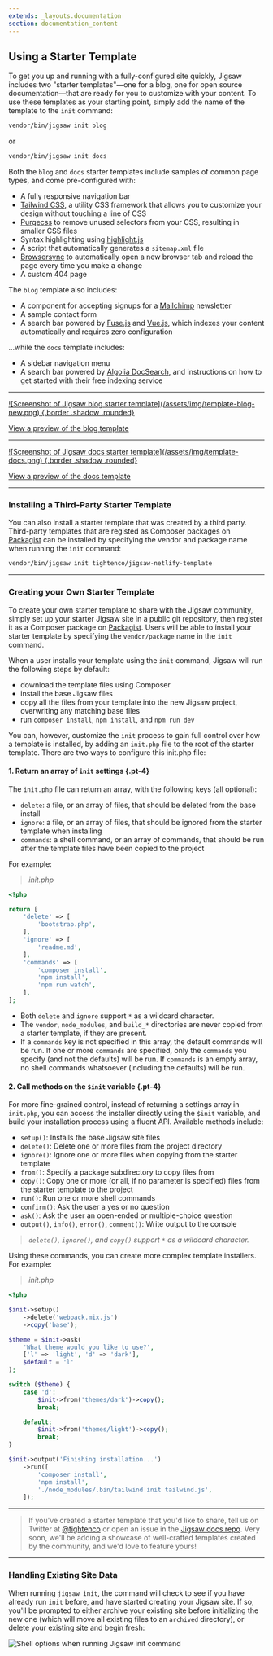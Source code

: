 ```yaml
---
extends: _layouts.documentation
section: documentation_content
---
```


## Using a Starter Template

To get you up and running with a fully-configured site quickly, Jigsaw includes two "starter templates"—one for a blog, one for open source documentation—that are ready for you to customize with your content. To use these templates as your starting point, simply add the name of the template to the `init` command:

```bash
vendor/bin/jigsaw init blog
```

or

```bash
vendor/bin/jigsaw init docs
```

Both the `blog` and `docs` starter templates include samples of common page types, and come pre-configured with:

- A fully responsive navigation bar
- [Tailwind CSS](https://tailwindcss.com/), a utility CSS framework that allows you to customize your design without touching a line of CSS
- [Purgecss](https://www.purgecss.com/) to remove unused selectors from your CSS, resulting in smaller CSS files
- Syntax highlighting using [highlight.js](https://highlightjs.org/)
- A script that automatically generates a `sitemap.xml` file
- [Browsersync](https://browsersync.io/) to automatically open a new browser tab and reload the page every time you make a change
- A custom 404 page

The `blog` template also includes:

- A component for accepting signups for a [Mailchimp](https://mailchimp.com/) newsletter
- A sample contact form
- A search bar powered by [Fuse.js](http://fusejs.io/) and [Vue.js](https://vuejs.org/), which indexes your content automatically and requires zero configuration

...while the `docs` template includes:

- A sidebar navigation menu
- A search bar powered by [Algolia DocSearch](https://docsearch.algolia.com/), and instructions on how to get started with their free indexing service

---

<a class="block pt-6" href="http://jigsaw-blog-staging.tighten.co/" target="_blank">
    ![Screenshot of Jigsaw blog starter template](/assets/img/template-blog-new.png) {.border .shadow .rounded}
</a>

<a href="http://jigsaw-blog-staging.tighten.co/" target="_blank">View a preview of the blog template</a>

---

<a class="block pt-6" href="http://jigsaw-docs-staging.tighten.co/" target="_blank">
    ![Screenshot of Jigsaw docs starter template](/assets/img/template-docs.png) {.border .shadow .rounded}
</a>

<a href="http://jigsaw-docs-staging.tighten.co/" target="_blank">View a preview of the docs template</a>

---

### Installing a Third-Party Starter Template

You can also install a starter template that was created by a third party. Third-party templates that are registed as Composer packages on [Packagist](https://packagist.org/) can be installed by specifying the vendor and package name when running the `init` command:

```bash
vendor/bin/jigsaw init tightenco/jigsaw-netlify-template
```

---

### Creating your Own Starter Template

To create your own starter template to share with the Jigsaw community, simply set up your starter Jigsaw site in a public git repository, then register it as a Composer package on [Packagist](https://packagist.org/). Users will be able to install your starter template by specifying the `vendor/package` name in the `init` command.

When a user installs your template using the `init` command, Jigsaw will run the following steps by default:

- download the template files using Composer
- install the base Jigsaw files
- copy all the files from your template into the new Jigsaw project, overwriting any matching base files
- run `composer install`, `npm install`, and `npm run dev`

You can, however, customize the `init` process to gain full control over how a template is installed, by adding an `init.php` file to the root of the starter template. There are two ways to configure this init.php file:

#### 1. Return an array of `init` settings {.pt-4}

The `init.php` file can return an array, with the following keys (all optional):

- `delete`: a file, or an array of files, that should be deleted from the base install
- `ignore`: a file, or an array of files, that should be ignored from the starter template when installing
- `commands`: a shell command, or an array of commands, that should be run after the template files have been copied to the project

For example:

> _init.php_

```php
<?php

return [
    'delete' => [
        'bootstrap.php',
    ],
    'ignore' => [
        'readme.md',
    ],
    'commands' => [
        'composer install',
        'npm install',
        'npm run watch',
    ],
];
```

- Both `delete` and `ignore` support `*` as a wildcard character.
- The `vendor`, `node_modules`, and `build_*` directories are never copied from a starter template, if they are present.
- If a `commands` key is not specified in this array, the default commands will be run. If one or more `commands` are specified, only the `commands` you specify (and not the defaults) will be run. If `commands` is an empty array, no shell commands whatsoever (including the defaults) will be run.

#### 2. Call methods on the `$init` variable {.pt-4}

For more fine-grained control, instead of returning a settings array in `init.php`, you can access the installer directly using the `$init` variable, and build your installation process using a fluent API. Available methods include:

- `setup()`: Installs the base Jigsaw site files
- `delete()`: Delete one or more files from the project directory
- `ignore()`: Ignore one or more files when copying from the starter template
- `from()`: Specify a package subdirectory to copy files from
- `copy()`: Copy one or more (or all, if no parameter is specified) files from the starter template to the project
- `run()`: Run one or more shell commands
- `confirm()`: Ask the user a yes or no question
- `ask()`: Ask the user an open-ended or multiple-choice question
- `output()`, `info()`, `error()`, `comment()`: Write output to the console

> _`delete()`, `ignore()`, and `copy()` support `*` as a wildcard character._

<div class="pb-4"></div>

Using these commands, you can create more complex template installers. For example:

> _init.php_

```php
<?php

$init->setup()
    ->delete('webpack.mix.js')
    ->copy('base');

$theme = $init->ask(
    'What theme would you like to use?',
    ['l' => 'light', 'd' => 'dark'],
    $default = 'l'
);

switch ($theme) {
    case 'd':
        $init->from('themes/dark')->copy();
        break;

    default:
        $init->from('themes/light')->copy();
        break;
}

$init->output('Finishing installation...')
    ->run([
        'composer install',
        'npm install',
        './node_modules/.bin/tailwind init tailwind.js',
    ]);
```

---

<div class="pt-2"></div>

> If you've created a starter template that you'd like to share, tell us on Twitter at [@tightenco](https://twitter.com/tightenco) or open an issue in the [Jigsaw docs repo](https://github.com/tighten/jigsaw-site/issues). Very soon, we'll be adding a showcase of well-crafted templates created by the community, and we'd love to feature yours!

---

### Handling Existing Site Data

When running `jigsaw init`, the command will check to see if you have already run `init` before, and have started creating your Jigsaw site. If so, you'll be prompted to either archive your existing site before initializing the new one (which will move all existing files to an `archived` directory), or delete your existing site and begin fresh:

![Shell options when running Jigsaw init command](/assets/img/init-options.png)
